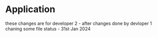 # Application
these changes are for developer 2 - after changes done by devloper 1
chaning some file status - 31st Jan 2024

